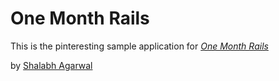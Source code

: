 # One Month Rails

This is the pinteresting sample application for
[*One Month Rails*](http://onemonthrails.com)

by [Shalabh Agarwal](http://cisco.com)
